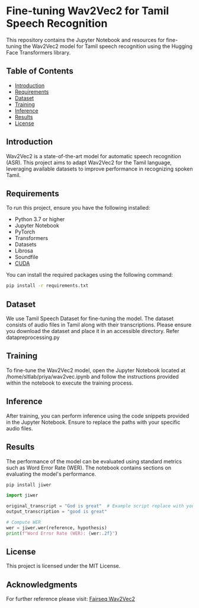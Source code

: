 # Fine-tuning Wav2Vec2 for Tamil Speech Recognition

This repository contains the Jupyter Notebook and resources for fine-tuning the Wav2Vec2 model for Tamil speech recognition using the Hugging Face Transformers library.

## Table of Contents

- [Introduction](#introduction)
- [Requirements](#requirements)
- [Dataset](#dataset)
- [Training](#training)
- [Inference](#inference)
- [Results](#results)
- [License](#license)

## Introduction

Wav2Vec2 is a state-of-the-art model for automatic speech recognition (ASR). This project aims to adapt Wav2Vec2 for the Tamil language, leveraging available datasets to improve performance in recognizing spoken Tamil.

## Requirements

To run this project, ensure you have the following installed:

- Python 3.7 or higher
- Jupyter Notebook
- PyTorch
- Transformers
- Datasets
- Librosa
- Soundfile
- [CUDA](https://developer.nvidia.com/cuda-downloads)

You can install the required packages using the following command:
```bash
pip install -r requirements.txt
```

## Dataset
We use Tamil Speech Dataset for fine-tuning the model. The dataset consists of audio files in Tamil along with their transcriptions. Please ensure you download the dataset and place it in an accessible directory.
Refer datapreprocessing.py

## Training
To fine-tune the Wav2Vec2 model, open the Jupyter Notebook located at /home/sltlab/priya/wav2vec.ipynb and follow the instructions provided within the notebook to execute the training process.

## Inference
After training, you can perform inference using the code snippets provided in the Jupyter Notebook. Ensure to replace the paths with your specific audio files.

##  Results
The performance of the model can be evaluated using standard metrics such as Word Error Rate (WER). The notebook contains sections on evaluating the model's performance.
```bash
pip install jiwer

```
```python
import jiwer

original_transcript = "God is great"  # Example script replace with your transcription
output_transcription = "good is great"

# Compute WER
wer = jiwer.wer(reference, hypothesis)
print(f"Word Error Rate (WER): {wer:.2f}")

```

## License
This project is licensed under the MIT License.

## Acknowledgments
For further reference please visit: [Fairseq Wav2Vec2](https://huggingface.co/facebook/wav2vec2-large-xlsr-53)


